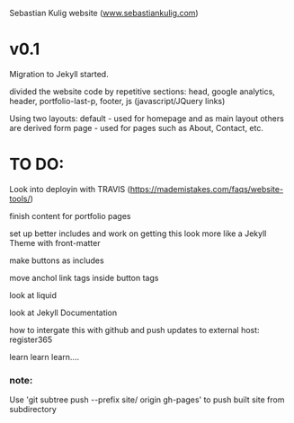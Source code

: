 Sebastian Kulig website (www.sebastiankulig.com)


# v0.1

Migration to Jekyll started.

divided the website code by repetitive sections:
head, google analytics, header, portfolio-last-p, footer, js (javascript/JQuery links)

Using two layouts:
default - used for homepage and as main layout others are derived form
page - used for pages such as About, Contact, etc.


# TO DO:

Look into deployin with TRAVIS
(https://mademistakes.com/faqs/website-tools/)

finish content for portfolio pages

set up better includes and work on getting this look more like a Jekyll Theme with front-matter

make buttons as includes

move anchol link tags inside button tags

look at liquid

look at Jekyll Documentation

how to intergate this with github and push updates to external host: register365

learn learn learn....

### note:
Use 'git subtree push --prefix site/ origin gh-pages' to push built site from subdirectory